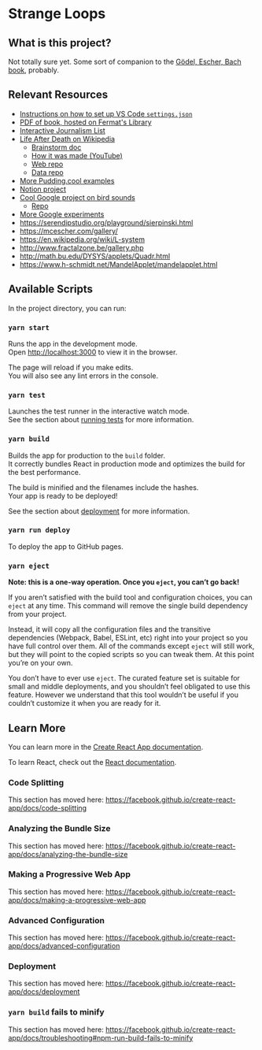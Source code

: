 # Strange Loops

## What is this project?

Not totally sure yet. Some sort of companion to the [Gödel, Escher, Bach book](https://en.wikipedia.org/wiki/G%C3%B6del,_Escher,_Bach), probably.

## Relevant Resources
* [Instructions on how to set up VS Code `settings.json`](https://dev.to/robertcoopercode/using-eslint-and-prettier-in-a-typescript-project-53jb)
* [PDF of book, hosted on Fermat's Library](https://fermatslibrary.com/p/3a0872e1)
* [Interactive Journalism List](https://github.com/wbkd/awesome-interactive-journalism)
* [Life After Death on Wikipedia](https://pudding.cool/2018/08/wiki-death/)
  * [Brainstorm doc](https://docs.google.com/document/d/155rfL8UdusL99Ds00EyZkp17EuxcRuGuE6_nc-tTA1A/edit)
  * [How it was made (YouTube)](https://www.youtube.com/playlist?list=PLsuhXm2zs07JuSfrNentA3DxAbaFO7ay2)
  * [Web repo](https://github.com/the-pudding/wiki-death#the-puddings-favorite-libraries)
  * [Data repo](https://github.com/the-pudding/wiki-death-data)
* [More Pudding.cool examples](https://pudding.cool)
* [Notion project](https://www.notion.so/G-del-Escher-Bach-Planning-c72c140167014bae9fc84bb771f39b98)
* [Cool Google project on bird sounds](https://experiments.withgoogle.com/ai/bird-sounds/view/)
  * [Repo](https://github.com/googlecreativelab/aiexperiments-bird-sounds)
* [More Google experiments](https://experiments.withgoogle.com/)
* https://serendipstudio.org/playground/sierpinski.html
* https://mcescher.com/gallery/
* https://en.wikipedia.org/wiki/L-system
* http://www.fractalzone.be/gallery.php
* http://math.bu.edu/DYSYS/applets/Quadr.html
* https://www.h-schmidt.net/MandelApplet/mandelapplet.html

## Available Scripts

In the project directory, you can run:

### `yarn start`

Runs the app in the development mode.<br />
Open [http://localhost:3000](http://localhost:3000) to view it in the browser.

The page will reload if you make edits.<br />
You will also see any lint errors in the console.

### `yarn test`

Launches the test runner in the interactive watch mode.<br />
See the section about [running tests](https://facebook.github.io/create-react-app/docs/running-tests) for more information.

### `yarn build`

Builds the app for production to the `build` folder.<br />
It correctly bundles React in production mode and optimizes the build for the best performance.

The build is minified and the filenames include the hashes.<br />
Your app is ready to be deployed!

See the section about [deployment](https://facebook.github.io/create-react-app/docs/deployment) for more information.

### `yarn run deploy`

To deploy the app to GitHub pages.

### `yarn eject`

**Note: this is a one-way operation. Once you `eject`, you can’t go back!**

If you aren’t satisfied with the build tool and configuration choices, you can `eject` at any time. This command will remove the single build dependency from your project.

Instead, it will copy all the configuration files and the transitive dependencies (Webpack, Babel, ESLint, etc) right into your project so you have full control over them. All of the commands except `eject` will still work, but they will point to the copied scripts so you can tweak them. At this point you’re on your own.

You don’t have to ever use `eject`. The curated feature set is suitable for small and middle deployments, and you shouldn’t feel obligated to use this feature. However we understand that this tool wouldn’t be useful if you couldn’t customize it when you are ready for it.

## Learn More

You can learn more in the [Create React App documentation](https://facebook.github.io/create-react-app/docs/getting-started).

To learn React, check out the [React documentation](https://reactjs.org/).

### Code Splitting

This section has moved here: https://facebook.github.io/create-react-app/docs/code-splitting

### Analyzing the Bundle Size

This section has moved here: https://facebook.github.io/create-react-app/docs/analyzing-the-bundle-size

### Making a Progressive Web App

This section has moved here: https://facebook.github.io/create-react-app/docs/making-a-progressive-web-app

### Advanced Configuration

This section has moved here: https://facebook.github.io/create-react-app/docs/advanced-configuration

### Deployment

This section has moved here: https://facebook.github.io/create-react-app/docs/deployment

### `yarn build` fails to minify

This section has moved here: https://facebook.github.io/create-react-app/docs/troubleshooting#npm-run-build-fails-to-minify
